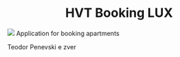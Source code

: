 <h1 align="center">HVT Booking LUX</h1>
<img src="https://github.com/hristijanpeshov/hvt-booking-lux/tree/logo/hvt booking logo2.jpg">
Application for booking apartments

Teodor Penevski e zver

